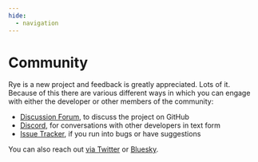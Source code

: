 ```yaml
---
hide:
  - navigation
---
```


# Community

Rye is a new project and feedback is greatly appreciated.  Lots of it.  Because
of this there are various different ways in which you can engage with either
the developer or other members of the community:

* [Discussion Forum](https://github.com/mitsuhiko/rye/discussions), to discuss the project
  on GitHub
* [Discord](https://discord.gg/drbkcdtSbg), for conversations with other developers in text form
* [Issue Tracker](https://github.com/mitsuhiko/rye/issues), if you run into bugs or have suggestions

You can also reach out [via Twitter](https://twitter.com/mitsuhiko) or
[Bluesky](https://bsky.app/profile/mitsuhiko.at).